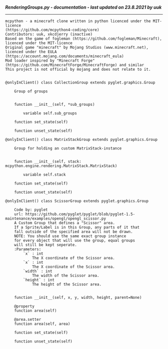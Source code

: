 ***RenderingGroups.py - documentation - last updated on 23.8.2021 by uuk***
___

    mcpython - a minecraft clone written in python licenced under the MIT-licence 
    (https://github.com/mcpython4-coding/core)
    Contributors: uuk, xkcdjerry (inactive)
    Based on the game of fogleman (https://github.com/fogleman/Minecraft), licenced under the MIT-licence
    Original game "minecraft" by Mojang Studios (www.minecraft.net), licenced under the EULA
    (https://account.mojang.com/documents/minecraft_eula)
    Mod loader inspired by "Minecraft Forge" (https://github.com/MinecraftForge/MinecraftForge) and similar
    This project is not official by mojang and does not relate to it.


    @onlyInClient() class CollectionGroup extends pyglet.graphics.Group
        
        Group of groups


        function __init__(self, *sub_groups)

            variable self.sub_groups

        function set_state(self)

        function unset_state(self)

    @onlyInClient() class MatrixStackGroup extends pyglet.graphics.Group
        
        Group for holding an custom MatrixStack-instance


        function __init__(self, stack: mcpython.engine.rendering.MatrixStack.MatrixStack)

            variable self.stack

        function set_state(self)

        function unset_state(self)

    @onlyInClient() class ScissorGroup extends pyglet.graphics.Group
        
        Code by: pyglet
        url: https://github.com/pyglet/pyglet/blob/pyglet-1.5-maintenance/examples/opengl/opengl_scissor.py
        A Custom Group that defines a "Scissor" area.
        If a Sprite/Label is in this Group, any parts of it that
        fall outside of the specified area will not be drawn.
        NOTE: You should use the same exact group instance
        for every object that will use the group, equal groups
        will still be kept seperate.
        :Parameters:
            `x` : int
                The X coordinate of the Scissor area.
            `x` : int
                The X coordinate of the Scissor area.
            `width` : int
                The width of the Scissor area.
            `height` : int
                The height of the Scissor area.


        function __init__(self, x, y, width, height, parent=None)

        @property
        function area(self)

        @area.setter
        function area(self, area)

        function set_state(self)

        function unset_state(self)
